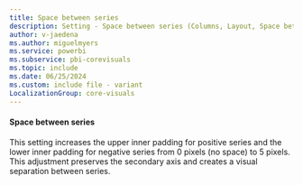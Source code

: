 ```yaml
---
title: Space between series
description: Setting - Space between series (Columns, Layout, Space between series)
author: v-jaedena
ms.author: miguelmyers
ms.service: powerbi
ms.subservice: pbi-corevisuals
ms.topic: include
ms.date: 06/25/2024
ms.custom: include file - variant
LocalizationGroup: core-visuals
---
```

#### Space between series

This setting increases the upper inner padding for positive series and the lower inner padding for negative series from 0 pixels (no space) to 5 pixels. This adjustment preserves the secondary axis and creates a visual separation between series.
